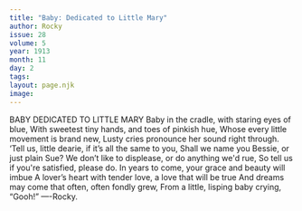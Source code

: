 ```yaml
---
title: "Baby: Dedicated to Little Mary"
author: Rocky
issue: 28
volume: 5
year: 1913
month: 11
day: 2
tags:
layout: page.njk
image:
---
```

BABY     DEDICATED TO LITTLE MARY   Baby in the cradle, with staring eyes of blue,    With sweetest tiny hands, and toes of pinkish hue,    Whose every little movement is brand new,    Lusty cries pronounce her sound right through.    ‘Tell us, little dearie, if it’s all the same to you,    Shall we name you Bessie, or just plain Sue?    We don’t like to displease, or do anything we'd rue,    So tell us if you're satisfied, please do.    In years to come, your grace and beauty will imbue    A lover’s heart with tender love, a love that will be true   And dreams may come that often, often fondly grew,    From a little, lisping baby crying, “Gooh!” —-Rocky. 




